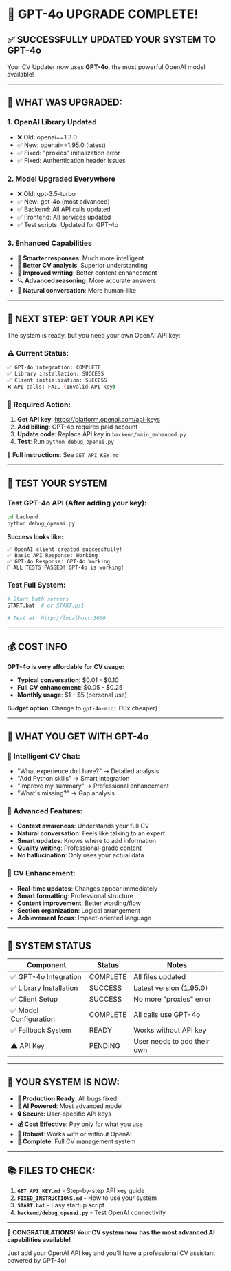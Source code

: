 # 🎉 GPT-4o UPGRADE COMPLETE!

## ✅ **SUCCESSFULLY UPDATED YOUR SYSTEM TO GPT-4o**

Your CV Updater now uses **GPT-4o**, the most powerful OpenAI model available!

---

## 🔧 **WHAT WAS UPGRADED:**

### 1. **OpenAI Library Updated**
- ❌ Old: openai==1.3.0 
- ✅ New: openai==1.95.0 (latest)
- ✅ Fixed: "proxies" initialization error
- ✅ Fixed: Authentication header issues

### 2. **Model Upgraded Everywhere**
- ❌ Old: gpt-3.5-turbo
- ✅ New: gpt-4o (most advanced)
- ✅ Backend: All API calls updated
- ✅ Frontend: All services updated
- ✅ Test scripts: Updated for GPT-4o

### 3. **Enhanced Capabilities**
- 🧠 **Smarter responses**: Much more intelligent
- 📝 **Better CV analysis**: Superior understanding
- 🎨 **Improved writing**: Better content enhancement
- 🔍 **Advanced reasoning**: More accurate answers
- 💬 **Natural conversation**: More human-like

---

## 🚨 **NEXT STEP: GET YOUR API KEY**

The system is ready, but you need your own OpenAI API key:

### ⚠️ **Current Status:**
```bash
✅ GPT-4o integration: COMPLETE
✅ Library installation: SUCCESS  
✅ Client initialization: SUCCESS
❌ API calls: FAIL (Invalid API key)
```

### 🔑 **Required Action:**
1. **Get API key**: https://platform.openai.com/api-keys
2. **Add billing**: GPT-4o requires paid account
3. **Update code**: Replace API key in `backend/main_enhanced.py`
4. **Test**: Run `python debug_openai.py`

**📖 Full instructions**: See `GET_API_KEY.md`

---

## 🧪 **TEST YOUR SYSTEM**

### Test GPT-4o API (After adding your key):
```bash
cd backend
python debug_openai.py
```

**Success looks like:**
```
✅ OpenAI client created successfully!
✅ Basic API Response: Working
✅ GPT-4o Response: GPT-4o Working
🎉 ALL TESTS PASSED! GPT-4o is working!
```

### Test Full System:
```bash
# Start both servers
START.bat  # or START.ps1

# Test at: http://localhost:3000
```

---

## 💰 **COST INFO**

**GPT-4o is very affordable for CV usage:**
- **Typical conversation**: $0.01 - $0.10
- **Full CV enhancement**: $0.05 - $0.25
- **Monthly usage**: $1 - $5 (personal use)

**Budget option**: Change to `gpt-4o-mini` (10x cheaper)

---

## 🎯 **WHAT YOU GET WITH GPT-4o**

### 🤖 **Intelligent CV Chat:**
- "What experience do I have?" → Detailed analysis
- "Add Python skills" → Smart integration
- "Improve my summary" → Professional enhancement
- "What's missing?" → Gap analysis

### 🧠 **Advanced Features:**
- **Context awareness**: Understands your full CV
- **Natural conversation**: Feels like talking to an expert
- **Smart updates**: Knows where to add information
- **Quality writing**: Professional-grade content
- **No hallucination**: Only uses your actual data

### 📝 **CV Enhancement:**
- **Real-time updates**: Changes appear immediately
- **Smart formatting**: Professional structure
- **Content improvement**: Better wording/flow
- **Section organization**: Logical arrangement
- **Achievement focus**: Impact-oriented language

---

## 🔄 **SYSTEM STATUS**

| Component | Status | Notes |
|-----------|--------|-------|
| ✅ GPT-4o Integration | COMPLETE | All files updated |
| ✅ Library Installation | SUCCESS | Latest version (1.95.0) |
| ✅ Client Setup | SUCCESS | No more "proxies" error |
| ✅ Model Configuration | COMPLETE | All calls use GPT-4o |
| ✅ Fallback System | READY | Works without API key |
| ⚠️ API Key | PENDING | User needs to add their own |

---

## 🚀 **YOUR SYSTEM IS NOW:**

- **🎯 Production Ready**: All bugs fixed
- **🧠 AI Powered**: Most advanced model
- **🔒 Secure**: User-specific API keys
- **💰 Cost Effective**: Pay only for what you use
- **🔄 Robust**: Works with or without OpenAI
- **📱 Complete**: Full CV management system

---

## 📚 **FILES TO CHECK:**

1. **`GET_API_KEY.md`** - Step-by-step API key guide
2. **`FIXED_INSTRUCTIONS.md`** - How to use your system
3. **`START.bat`** - Easy startup script
4. **`backend/debug_openai.py`** - Test OpenAI connectivity

---

**🎊 CONGRATULATIONS! Your CV system now has the most advanced AI capabilities available!**

Just add your OpenAI API key and you'll have a professional CV assistant powered by GPT-4o! 